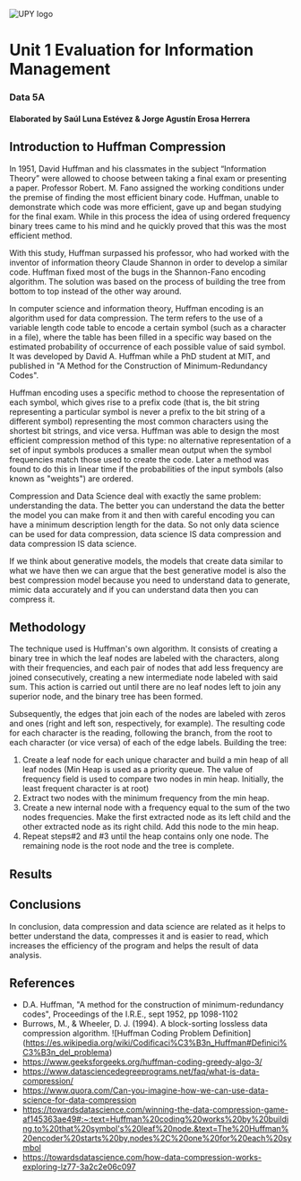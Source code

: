![UPY logo](https://github.com/JA-Erosa/University/blob/master/Python/HuffmanCoding/AppliedInDS/material/upylogo.jpeg)

# Unit 1 Evaluation for Information Management
### Data 5A
#### Elaborated by Saúl Luna Estévez & Jorge Agustín Erosa Herrera

## Introduction to Huffman Compression
In 1951, David Huffman and his classmates in the subject “Information Theory” were allowed to choose between taking a final exam or presenting a paper. Professor Robert. M. Fano assigned the working conditions under the premise of finding the most efficient binary code. Huffman, unable to demonstrate which code was more efficient, gave up and began studying for the final exam. While in this process the idea of using ordered frequency binary trees came to his mind and he quickly proved that this was the most efficient method.

With this study, Huffman surpassed his professor, who had worked with the inventor of information theory Claude Shannon in order to develop a similar code. Huffman fixed most of the bugs in the Shannon-Fano encoding algorithm. The solution was based on the process of building the tree from bottom to top instead of the other way around.

In computer science and information theory, Huffman encoding is an algorithm used for data compression. The term refers to the use of a variable length code table to encode a certain symbol (such as a character in a file), where the table has been filled in a specific way based on the estimated probability of occurrence of each possible value of said symbol. It was developed by David A. Huffman while a PhD student at MIT, and published in "A Method for the Construction of Minimum-Redundancy Codes".

Huffman encoding uses a specific method to choose the representation of each symbol, which gives rise to a prefix code (that is, the bit string representing a particular symbol is never a prefix to the bit string of a different symbol) representing the most common characters using the shortest bit strings, and vice versa. Huffman was able to design the most efficient compression method of this type: no alternative representation of a set of input symbols produces a smaller mean output when the symbol frequencies match those used to create the code. Later a method was found to do this in linear time if the probabilities of the input symbols (also known as "weights") are ordered.

Compression and Data Science deal with exactly the same problem: understanding the data. The better you can understand the data the better the model you can make from it and then with careful encoding you can have a minimum description length for the data. So not only data science can be used for data compression, data science IS data compression and data compression IS data science.

If we think about generative models, the models that create data similar to what we have then we can argue that the best generative model is also the best compression model because you need to understand data to generate, mimic data accurately and if you can understand data then you can compress it.

## Methodology
The technique used is Huffman's own algorithm. It consists of creating a binary tree in which the leaf nodes are labeled with the characters, along with their frequencies, and each pair of nodes that add less frequency are joined consecutively, creating a new intermediate node labeled with said sum. This action is carried out until there are no leaf nodes left to join any superior node, and the binary tree has been formed.

Subsequently, the edges that join each of the nodes are labeled with zeros and ones (right and left son, respectively, for example). The resulting code for each character is the reading, following the branch, from the root to each character (or vice versa) of each of the edge labels.
Building the tree:
1. Create a leaf node for each unique character and build a min heap of all leaf nodes (Min Heap is used as a priority queue. The value of frequency field is used to compare two nodes in min heap. Initially, the least frequent character is at root)
2. Extract two nodes with the minimum frequency from the min heap.
3. Create a new internal node with a frequency equal to the sum of the two nodes frequencies. Make the first extracted node as its left child and the other extracted node as its right child. Add this node to the min heap.
4. Repeat steps#2 and #3 until the heap contains only one node. The remaining node is the root node and the tree is complete.

## Results

## Conclusions
In conclusion, data compression and data science are related as it helps to better understand the data, compresses it and is easier to read, which increases the efficiency of the program and helps the result of data analysis.

## References
- D.A. Huffman, "A method for the construction of minimum-redundancy codes", Proceedings of the I.R.E., sept 1952, pp 1098-1102
- Burrows, M., & Wheeler, D. J. (1994). A block-sorting lossless data compression algorithm.
![Huffman Coding Problem Definition] (https://es.wikipedia.org/wiki/Codificaci%C3%B3n_Huffman#Definici%C3%B3n_del_problema)
- https://www.geeksforgeeks.org/huffman-coding-greedy-algo-3/
- https://www.datasciencedegreeprograms.net/faq/what-is-data-compression/
- https://www.quora.com/Can-you-imagine-how-we-can-use-data-science-for-data-compression
- https://towardsdatascience.com/winning-the-data-compression-game-af145363ae49#:~:text=Huffman%20coding%20works%20by%20building,to%20that%20symbol's%20leaf%20node.&text=The%20Huffman%20encoder%20starts%20by,nodes%2C%20one%20for%20each%20symbol
- https://towardsdatascience.com/how-data-compression-works-exploring-lz77-3a2c2e06c097
